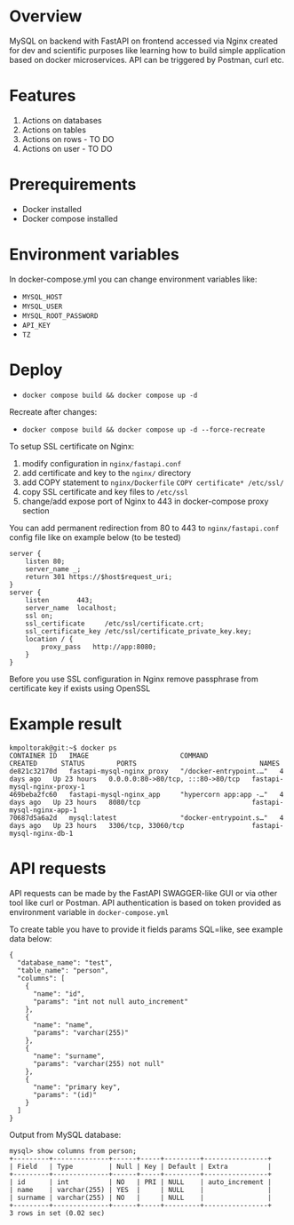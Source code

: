 # Overview
MySQL on backend with FastAPI on frontend accessed via Nginx created for dev and scientific purposes like learning how to build simple application based on docker microservices. API can be triggered by Postman, curl etc.

# Features
1. Actions on databases
2. Actions on tables
3. Actions on rows - TO DO
4. Actions on user - TO DO

# Prerequirements
* Docker installed
* Docker compose installed

# Environment variables
In docker-compose.yml you can change environment variables like:
- `MYSQL_HOST`
- `MYSQL_USER`
- `MYSQL_ROOT_PASSWORD`
- `API_KEY`
- `TZ`

# Deploy
- `docker compose build && docker compose up -d`

Recreate after changes:
- `docker compose build && docker compose up -d --force-recreate`

To setup SSL certificate on Nginx:
1. modify configuration in `nginx/fastapi.conf`
2. add certificate and key to the `nginx/` directory
3. add COPY statement to `nginx/Dockerfile`
    `COPY certificate* /etc/ssl/`
4. copy SSL certificate and key files to `/etc/ssl`
5. change/add expose port of Nginx to 443 in docker-compose proxy section

You can add permanent redirection from 80 to 443 to `nginx/fastapi.conf` config file like on example below (to be tested)
```
server {
    listen 80;
    server_name _;
    return 301 https://$host$request_uri;
}
server {
    listen       443;
    server_name  localhost;
    ssl on;
    ssl_certificate     /etc/ssl/certificate.crt;
    ssl_certificate_key /etc/ssl/certificate_private_key.key;
    location / {
        proxy_pass   http://app:8080;
    }
}
```

Before you use SSL configuration in Nginx remove passphrase from certificate key if exists using OpenSSL

# Example result

```
kmpoltorak@git:~$ docker ps
CONTAINER ID   IMAGE                       COMMAND                  CREATED      STATUS        PORTS                               NAMES
de821c32170d   fastapi-mysql-nginx_proxy   "/docker-entrypoint.…"   4 days ago   Up 23 hours   0.0.0.0:80->80/tcp, :::80->80/tcp   fastapi-mysql-nginx-proxy-1
469beba2fc60   fastapi-mysql-nginx_app     "hypercorn app:app -…"   4 days ago   Up 23 hours   8080/tcp                            fastapi-mysql-nginx-app-1
70687d5a6a2d   mysql:latest                "docker-entrypoint.s…"   4 days ago   Up 23 hours   3306/tcp, 33060/tcp                 fastapi-mysql-nginx-db-1
```

# API requests
API requests can be made by the FastAPI SWAGGER-like GUI or via other tool like curl or Postman. API authentication is based on token provided as environment variable in `docker-compose.yml`

To create table you have to provide it fields params SQL=like, see example data below:
```
{
  "database_name": "test",
  "table_name": "person",
  "columns": [
    {
      "name": "id",
      "params": "int not null auto_increment"
    },
    {
      "name": "name",
      "params": "varchar(255)"
    },
    {
      "name": "surname",
      "params": "varchar(255) not null"
    },
    {
      "name": "primary key",
      "params": "(id)"
    }
  ]
}
```

Output from MySQL database:
```
mysql> show columns from person;
+---------+--------------+------+-----+---------+----------------+
| Field   | Type         | Null | Key | Default | Extra          |
+---------+--------------+------+-----+---------+----------------+
| id      | int          | NO   | PRI | NULL    | auto_increment |
| name    | varchar(255) | YES  |     | NULL    |                |
| surname | varchar(255) | NO   |     | NULL    |                |
+---------+--------------+------+-----+---------+----------------+
3 rows in set (0.02 sec)
```